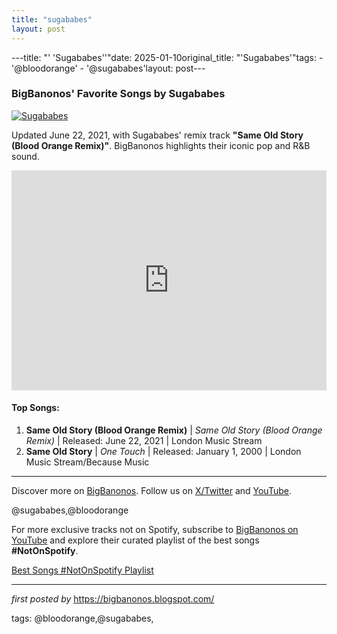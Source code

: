 ```yaml
---
title: "sugababes"
layout: post
---
```

---title: "' 'Sugababes''"date: 2025-01-10original_title: "'Sugababes'"tags:  - '@bloodorange'  - '@sugababes'layout: post---<h3>BigBanonos' Favorite Songs by Sugababes</h3><div > <a href="https://www.thesun.co.uk/wp-content/uploads/2024/08/sugababes-op-jk.jpg?1722592251&strip=all&quality=100&w=1920&h=1080&crop=1" target="_blank"> <img src="https://www.thesun.co.uk/wp-content/uploads/2024/08/sugababes-op-jk.jpg?1722592251&strip=all&quality=100&w=1920&h=1080&crop=1" alt="Sugababes"> </a></div><p>Updated June 22, 2021, with Sugababes' remix track <strong>"Same Old Story (Blood Orange Remix)"</strong>. BigBanonos highlights their iconic pop and R&B sound.</p><iframe src="https://open.spotify.com/embed/playlist/1LpNXGojI48MYnODFZycd6?utm_source=generator" width="100%" height="352" frameBorder="0" allowfullscreen="" allow="autoplay; clipboard-write; encrypted-media; fullscreen; picture-in-picture" loading="lazy"></iframe><h4>Top Songs:</h4><ol> <li><strong>Same Old Story (Blood Orange Remix)</strong> | <em>Same Old Story (Blood Orange Remix)</em> | Released: June 22, 2021 | London Music Stream</li> <li><strong>Same Old Story</strong> | <em>One Touch</em> | Released: January 1, 2000 | London Music Stream/Because Music</li></ol><hr /><p>Discover more on <a href="https://bigbanonos.blogspot.com/" target="_blank">BigBanonos</a>. Follow us on <a href="https://x.com/bigbanonos" target="_blank">X/Twitter</a> and <a href="https://www.youtube.com/@BigBanonos" target="_blank">YouTube</a>.</p><p>@sugababes,@bloodorange</p><!--Subscribe and Playlist Links--><div>    <p>For more exclusive tracks not on Spotify, subscribe to <a href="https://www.youtube.com/@BigBanonos" target="_blank">BigBanonos on YouTube</a> and explore their curated playlist of the best songs <strong>#NotOnSpotify</strong>.</p>    <p><a href="https://www.youtube.com/playlist?list=PLtuNtuTatqI0kFahUCbtbfenC_ET5O_tr" target="_blank">Best Songs #NotOnSpotify Playlist<br /></a></p></div><hr /><p><em>first posted by</em> <a href="https://bigbanonos.blogspot.com/" rel="noopener" target="_new">https://bigbanonos.blogspot.com/</a></p><p>tags: @bloodorange,@sugababes,</p>